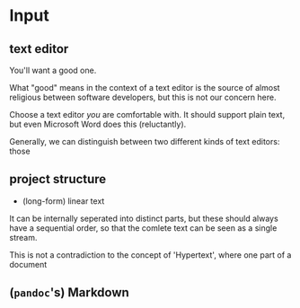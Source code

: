 # Input

## text editor

You'll want a good one.

What "good" means in the context of a text editor is the source of 
almost religious between software developers, but this is not our concern here.

Choose a text editor *you* are comfortable with.
It should support plain text, but even Microsoft Word does this (reluctantly).

Generally, we can distinguish between two different kinds of text editors: those 


## project structure

- (long-form) linear text

It can be internally seperated into distinct parts, but these should always have a sequential order, so that the comlete text can be seen as a single stream.

This is not a contradiction to the concept of 'Hypertext', where one part of a document 

## (**`pandoc`**'s) Markdown


